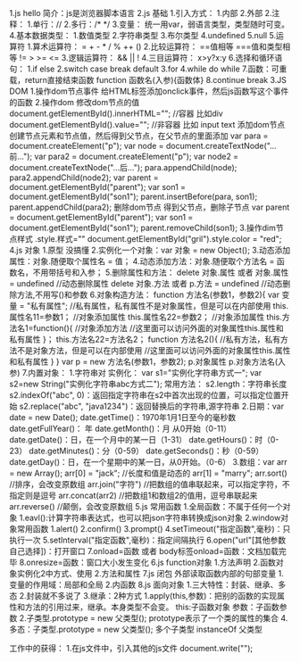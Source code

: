 1.js hello
    简介：js是浏览器脚本语言
2.js 基础
    1.引入方式：
        1.内部
        2.外部
    2.注释：
        1.单行：//
        2.多行：/* */
    3.变量：
        统一用var，弱语言类型，类型随时可变。
    4.基本数据类型：
        1.数值类型
        2.字符串类型
        3.布尔类型
        4.undefined
        5.null
    5.运算符
        1.算术运算符： = + - * / % ++ ()
        2.比较运算符： ==值相等  ===值和类型相等  !=  >  >= <=
        3.逻辑运算符： && || !
        4.三目运算符： x>y?x:y
    6.选择和循环语句：
        1.if else
        2.switch case break default
        3.for
        4.while do while
    7.函数：可重载，return直接结束函数
        function 函数名(入参){函数体}
    8.continue break
3.JS DOM
    1.操作dom节点事件
        给HTML标签添加onclick事件，然后js函数写这个事件的函数
    2.操作dom
        修改dom节点的值
            document.getElementById().innerHTML="";     //容器 比如div
            document.getElementById().value="";   //非容器 比如 input text
        添加dom节点
            创建节点元素和节点值，然后得到父节点，在父节点的里面添加
            var para = document.createElement("p");
            var node = document.createTextNode("...前...");
            var para2 = document.createElement("p");
            var node2 = document.createTextNode("...后...");
            para.appendChild(node);
            para2.appendChild(node2);
            var parent = document.getElementById("parent");
            var son1 = document.getElementById("son1");
            parent.insertBefore(para, son1);
            parent.appendChild(para2);
        删除dom节点
            得到父节点，删除子节点
             var parent = document.getElementById("parent");
             var son1 = document.getElementById("son1");
             parent.removeChild(son1);
    3.操作dim节点样式
        .style.样式=""
        document.getElementById("gril").style.color = "red";
4.js 对象
    1.原型 没搞懂
    2.实例化一个对象：var 对象 = new Object();
    3.动态添加属性：对象.随便取个属性名 = 值；
    4.动态添加方法：对象.随便取个方法名 = 函数名，不用带括号和入参；
    5.删除属性和方法：
        delete 对象.属性	或者  对象.属性 = undefined   //动态删除属性
        delete 对象.方法	 或者  p.方法 = undefined    //动态删除方法,不用写()和参数
    6.对象构造方法：
        function 方法名(参数1，参数2){
            var 变量 = "私有属性";   	//私有属性，私有属性不是对象属性，但是可以在内部使用
            this.属性名11=参数1；	 //对象添加属性
            this.属性名22=参数2；	 //对象添加属性
            this.方法名1=function(){	 //对象添加方法
                //这里面可以访问外面的对象属性this.属性和私有属性
            }；
            this.方法名22=方法名2；
            function 方法名2(){		//私有方法，私有方法不是对象方法，但是可以在内部使用
                //这里面可以访问外面的对象属性this.属性和私有属性
            }
        }
        var p = new 方法名(参数1，参数2);
        p.对象属性
        p.对象方法名(入参)
    7.内置对象：
        1.字符串对
            实例化：
                var s1="实例化字符串方式一";
                var s2=new String("实例化字符串abc方式二");
            常用方法：
                s2.length：字符串长度
                s2.indexOf("abc", 0)：返回指定字符串在s2中首次出现的位置，可以指定位置开始
                s2.replace("abc", "java1234")：返回替换后的字符串,源字符串
        2.日期：var date = new Date();
            date.getTime()：1970年1月1日至今的毫秒数
            date.getFullYear()： 年
            date.getMonth()：月 从0开始（0-11）
            date.getDate()：日，在一个月中的某一日（1-31）
            date.getHours()：时（0-23）
            date.getMinutes()：分（0-59）
            date.getSeconds()：秒（0-59）
            date.getDay()：日，在一个星期中的某一日，从0开始。（0-6）
        3.数组：var arr = new Array();
            arr[0] = "jack";   //长度和值是动态的
            arr[1] = "marry";
            arr.sort()      //排序，会改变原数组
            arr.join("字符")      //把数组的值串联起来，可以指定字符，不指定则是逗号
            arr.concat(arr2)    //把数组1和数组2的值用，逗号串联起来
            arr.reverse()   //颠倒，会改变原数组
5.js 常用函数
     1.全局函数：不属于任何一个对象
        1.eavl():计算字符串表达式，也可以把json字符串转换成json对象
     2.window对象常用函数
        1.alert()
        2.confirm()
        3.prompt()
        4.setTimeout("指定函数",毫秒)：只执行一次
        5.setInterval("指定函数",毫秒)：指定间隔执行
        6.open("url"[其他参数自己选择])：打开窗口
        7.onload=函数 或者 body标签onload=函数：文档加载完毕
        8.onresize=函数：窗口大小发生变化
6.js function对象
      1.方法声明
      2.函数对象实例化2中方式、使用
      2.方法和属性
7.js 闭包 外部读取函数内部的句部变量
    1.变量的作用域：局部和全局
    2.内函数
8.js 面向对象
    1.三大特性：封装、继承、多态
    2.封装就不多说了
    3.继承：2种方式
        1.apply(this,参数)：把别的函数的实现属性和方法的引用过来，继承。本身类型不会变。
            this:子函数对象
            参数：子函数参数
        2.子类型.prototype = new 父类型();
            prototype表示了一个类的属性的集合
    4.多态：子类型.prototype = new 父类型();
        多个子类型 instanceOf 父类型
        
       
工作中的获得：
    1.在js文件中，引入其他的js文件
        document.write("<script src='.js'></script>");